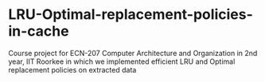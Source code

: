 # LRU-Optimal-replacement-policies-in-cache
Course project for ECN-207 Computer Architecture and Organization in 2nd year, IIT Roorkee in which we implemented efficient LRU and Optimal replacement policies on extracted data
